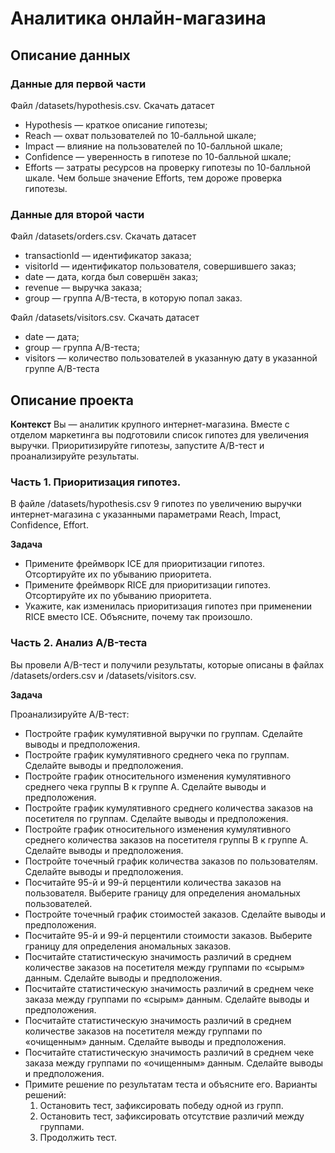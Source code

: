 # Аналитика онлайн-магазина
## Описание данных
### Данные для первой части
Файл /datasets/hypothesis.csv. Скачать датасет
* Hypothesis — краткое описание гипотезы;
* Reach — охват пользователей по 10-балльной шкале;
* Impact — влияние на пользователей по 10-балльной шкале;
* Confidence — уверенность в гипотезе по 10-балльной шкале;
* Efforts — затраты ресурсов на проверку гипотезы по 10-балльной шкале. Чем больше значение Efforts, тем дороже проверка гипотезы.
### Данные для второй части
Файл /datasets/orders.csv. Скачать датасет
* transactionId — идентификатор заказа;
* visitorId — идентификатор пользователя, совершившего заказ;
* date — дата, когда был совершён заказ;
* revenue — выручка заказа;
* group — группа A/B-теста, в которую попал заказ.

Файл /datasets/visitors.csv. Скачать датасет
* date — дата;
* group — группа A/B-теста;
* visitors — количество пользователей в указанную дату в указанной группе A/B-теста

## Описание проекта
**Контекст**
Вы — аналитик крупного интернет-магазина. Вместе с отделом маркетинга вы подготовили список гипотез для увеличения выручки.
Приоритизируйте гипотезы, запустите A/B-тест и проанализируйте результаты. 
### Часть 1. Приоритизация гипотез.
В файле /datasets/hypothesis.csv 9 гипотез по увеличению выручки интернет-магазина с указанными параметрами Reach, Impact, Confidence, Effort.

**Задача**
* Примените фреймворк ICE для приоритизации гипотез. Отсортируйте их по убыванию приоритета.
* Примените фреймворк RICE для приоритизации гипотез. Отсортируйте их по убыванию приоритета.
* Укажите, как изменилась приоритизация гипотез при применении RICE вместо ICE. Объясните, почему так произошло.
### Часть 2. Анализ A/B-теста
Вы провели A/B-тест и получили результаты, которые описаны в файлах /datasets/orders.csv и /datasets/visitors.csv.

**Задача**

Проанализируйте A/B-тест:
* Постройте график кумулятивной выручки по группам. Сделайте выводы и предположения.
* Постройте график кумулятивного среднего чека по группам. Сделайте выводы и предположения.
* Постройте график относительного изменения кумулятивного среднего чека группы B к группе A. Сделайте выводы и предположения.
* Постройте график кумулятивного среднего количества заказов на посетителя по группам. Сделайте выводы и предположения.
* Постройте график относительного изменения кумулятивного среднего количества заказов на посетителя группы B к группе A. Сделайте выводы и предположения.
* Постройте точечный график количества заказов по пользователям. Сделайте выводы и предположения.
* Посчитайте 95-й и 99-й перцентили количества заказов на пользователя. Выберите границу для определения аномальных пользователей.
* Постройте точечный график стоимостей заказов. Сделайте выводы и предположения.
* Посчитайте 95-й и 99-й перцентили стоимости заказов. Выберите границу для определения аномальных заказов.
* Посчитайте статистическую значимость различий в среднем количестве заказов на посетителя между группами по «сырым» данным. Сделайте выводы и предположения.
* Посчитайте статистическую значимость различий в среднем чеке заказа между группами по «сырым» данным. Сделайте выводы и предположения.
* Посчитайте статистическую значимость различий в среднем количестве заказов на посетителя между группами по «очищенным» данным. Сделайте выводы и предположения.
* Посчитайте статистическую значимость различий в среднем чеке заказа между группами по «очищенным» данным. Сделайте выводы и предположения.
* Примите решение по результатам теста и объясните его. Варианты решений:
  1. Остановить тест, зафиксировать победу одной из групп.
  2. Остановить тест, зафиксировать отсутствие различий между группами.
  3. Продолжить тест.
